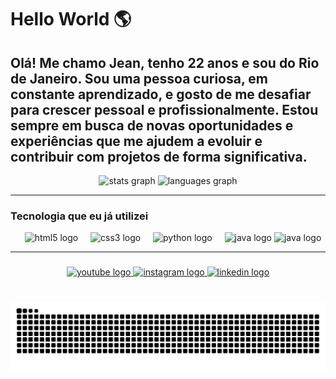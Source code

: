 # Hello World  🌎 
<h2 align="left"> Olá! Me chamo Jean, tenho 22 anos e sou do Rio de Janeiro. Sou uma pessoa curiosa, em constante aprendizado, e gosto de me desafiar para crescer pessoal e profissionalmente. Estou sempre em busca de novas oportunidades e experiências que me ajudem a evoluir e contribuir com projetos de forma significativa.</h2>

<div align="center">
    <img src="https://github-readme-stats.vercel.app/api?username=jean-devbr&show_icons=true&count_private=true&theme=dracula&locale=pt-br&hide_border=false&cache_seconds=60" height="150" alt="stats graph" />



  <img src="https://github-readme-stats.vercel.app/api/top-langs?username=jean-devbr&locale=pt-br&layout=compact&card_width=320&langs_count=5&theme=dracula&hide_border=false&cache_seconds=60" height="150" alt="languages graph" />


</div>

-----
### Tecnologia que eu já utilizei

<div align="center">
  
  <img width="12" />
  <img src="https://cdn.jsdelivr.net/gh/devicons/devicon/icons/html5/html5-original.svg" height="30" alt="html5 logo"  />
  <img width="12" />
  <img src="https://cdn.jsdelivr.net/gh/devicons/devicon/icons/css3/css3-original.svg" height="30" alt="css3 logo"  />
  <img width="12" />
  <img src="https://cdn.jsdelivr.net/gh/devicons/devicon/icons/python/python-original.svg" height="30" alt="python logo"  />
  <img width="12" />
  <img src="https://cdn.jsdelivr.net/gh/devicons/devicon/icons/java/java-original.svg" height="30" alt="java logo" />
  <img src="https://cdn.jsdelivr.net/gh/devicons/devicon@latest/icons/linux/linux-original.svg" height="30" alt="java logo" />

</div>

-----
### 

<div align="center">
  <a href="https://www.youtube.com/@aprendendoComJean">
    <img src="https://img.shields.io/static/v1?message=Youtube&logo=youtube&label=&color=FF0000&logoColor=white&labelColor=&style=for-the-badge" height="35" alt="youtube logo" />
  </a>
  <a href="https://www.instagram.com/jeanooficial12/">
    <img src="https://img.shields.io/static/v1?message=Instagram&logo=instagram&label=&color=E4405F&logoColor=white&labelColor=&style=for-the-badge" height="35" alt="instagram logo"/>
  </a>
  <a href="https://www.linkedin.com/in/jean-costa-0040962b8">
    <img src="https://img.shields.io/static/v1?message=LinkedIn&logo=linkedin&label=&color=0077B5&logoColor=white&labelColor=&style=for-the-badge" height="35" alt="linkedin logo"/>
</a>
</div>

###

<br clear="both">

<img src="https://raw.githubusercontent.com/jean-devbr/jean-devbr/output/snake.svg" alt="Snake animation" />



###
